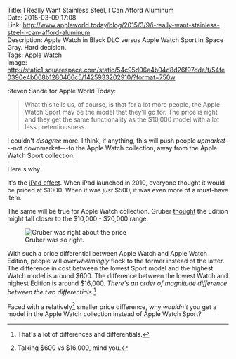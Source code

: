 Title: I Really Want Stainless Steel, I Can Afford Aluminum  
Date: 2015-03-09 17:08  
Link: http://www.appleworld.today/blog/2015/3/9/i-really-want-stainless-steel-i-can-afford-aluminum  
Description: Apple Watch in Black DLC versus Apple Watch Sport in Space Gray. Hard decision.  
Tags: Apple Watch  
Image:  http://static1.squarespace.com/static/54c95d06e4b04d8d26f97dde/t/54fe0390e4b068b1280466c5/1425933202910/?format=750w  

Steven Sande for Apple World Today:

> What this tells us, of course, is that for a lot more people, the Apple Watch Sport may be the model that they'll go for. The price is right and they get the same functionality as the $10,000 model with a lot less pretentiousness.

I couldn't *disagree* more. I think, if anything, this will push people *upmarket*---not downmarket---to the Apple Watch collection, away from the Apple Watch Sport collection. 

Here's why:

It's the [iPad effect][1]. When iPad launched in 2010, everyone thought it would be priced at $1000. When it was *just* $500, it was even more of a must-have item.

The same will be true for Apple Watch collection. Gruber [thought][2] the Edition might fall closer to the $10,000 - $20,000 range. 

<figure>
	<img src="http://d.pr/i/1epcH+" alt="Gruber was right about the price" title="Gruber was right about the price">
	<figcaption>Gruber was so right.</figcaption>
</figure>

With such a price differential between Apple Watch and Apple Watch Edition, people will *overwhelmingly* flock to the former instead of the latter. The difference in cost between the lowest Sport model and the highest Watch model is around $600. The difference between the lowest Watch and highest Edition is around $16,000. *There's an order of magnitude difference between the two differentials.*[^1]

Faced with a relatively[^2] smaller price difference, why *wouldn't* you get a model in the Apple Watch collection instead of Apple Watch Sport?

[^1]: That's a lot of differences and differentials.
[^2]: Talking $600 vs $16,000, mind you.

[1]: http://daringfireball.net/2010/04/the_ipad "John Gruber reviews the iPad"
[2]: http://daringfireball.net/2015/02/apple_watch_pricing "John Gruber's Apple Watch price predictions"
